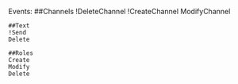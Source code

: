 Events:
	##Channels
	!DeleteChannel
	!CreateChannel
	ModifyChannel

	##Text
	!Send
	Delete
	
	##Roles
	Create
	Modify
	Delete


